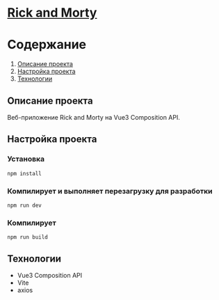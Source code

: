 # [Rick and Morty](asalferova.github.io/RickAndMorty/ "Ссылка на сайт")

# Содержание

1. <a href="#description">Описание проекта</a>
2. <a href="#setup">Настройка проекта</a>
3. <a href="#stack">Технологии</a>

<h2 id="description">Описание проекта</h2>

Веб-приложение Rick and  Morty на Vue3 Composition API.

<h2 id="setup">Настройка проекта</h2>

### Установка
```
npm install
```

### Компилирует и выполняет перезагрузку для разработки
```
npm run dev
```

### Компилирует
```
npm run build
```

<h2 id="stack">Технологии</h2>

   * Vue3 Composition API
   * Vite
   * axios
